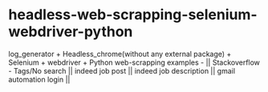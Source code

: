 # headless-web-scrapping-selenium-webdriver-python
log_generator + Headless_chrome(without any external package) + Selenium + webdriver + Python
web-scrapping examples - 
|| Stackoverflow - Tags/No search ||
indeed job post ||
indeed job description ||
gmail automation login ||
